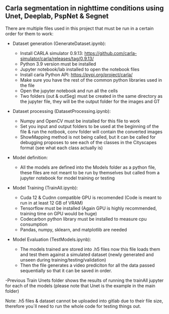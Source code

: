Carla segmentation in nighttime conditions using Unet, Deeplab, PspNet & Segnet
--------------------------------------------------------------------------------

There are multiple files used in this project that must be run in a certain order for them to work:

   - Dataset generation (GenerateDataset.ipynb):
       - Install CARLA simulator 0.9.13: https://github.com/carla-simulator/carla/releases/tag/0.9.13/
       - Python 3.9 version must be installed
       - Jupyter notebook/lab installed to open the notebook files
       - Install carla Python API: https://pypi.org/project/carla/
       - Make sure you have the rest of the common python libraries used in the file
       - Open the jupyter notebook and run all the cells
       - Two folders (out & outSeg) must be created in the same directory as the jupyter file, they will be the output folder for the images and GT
     
  - Dataset processing (DatasetProcessing.ipynb):
    - Numpy and OpenCV must be installed for this file to work
    - Set you input and output folders to be used at the beginning of the file & run the notbook, conv folder will contain the converted images
    - ShowMapping method is not being called, but it can be called for debugging proposes to see each of the classes in the Cityscapes format (see what each class actually is)
      
  - Model definition:
    - All the models are defined into the Models folder as a python file, these files are not meant to be run by themselves but called from a jupyter notebook for model training or testing   
      
  - Model Training (TrainAll.ipynb):
    - Cuda 12 & Cudnn compatible GPU is recomended (Code is meant to run in at least 12 GB of VRAM)
    - Tensorflow must be installed (Again GPU is highly recommended, training time on GPU would be huge)
    - Codecarbon python library must be installed to measure cpu consumption
    - Pandas, numpy, sklearn, and matplotlib are needed
      
  - Model Evaluation (TestModels.ipynb):
    - The models trained are stored into .h5 files now this file loads them and test them against a simulated dataset (newly generated and unseen during training/testing/validation) 
    - Then the file generates a video prediciton for all the data passed sequentially so that it can be saved in order.
      
  -Previous Train Unets folder shows the results of running the trainAll jupyter for each of the models (please note that Unet is the example in the main folder)


Note: .h5 files & dataset cannot be uploaded into gitlab due to their file size, therefore you´ll need to run the whole code for testing things out.
